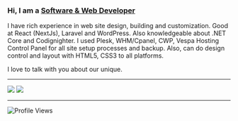 ### Hi, I am a [Software & Web Developer](https://akin.ayturan.com/) 

I have rich experience in web site design, building and customization. Good at React (NextJs), Laravel and WordPress. Also knowledgeable about .NET Core and Codignighter. I used Plesk, WHM/Cpanel, CWP, Vespa Hosting Control Panel for all site setup processes and backup. Also, can do design control and layout with HTML5, CSS3 to all platforms.

I love to talk with you about our unique.

* * * * *

![](https://github-readme-stats.vercel.app/api?include_all_commits=true&hide_title=true&username=akinayturan&count_private=true&show_icons=true&theme=graywhite) ![](https://github-readme-stats.vercel.app/api/top-langs/?username=akinayturan&layout=compact)


* * * * *

![Profile Views](https://komarev.com/ghpvc/?username=akinayturan)

